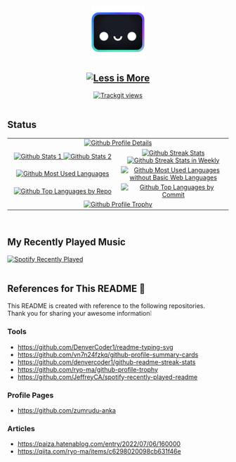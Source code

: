 <section align="center">
	<a href="https://houston.astro.build">
		<img
			alt="Houston"
			src="./images/houston.webp"
			width="120px"
		/>
	</a>
	<h1 align="center">
		<a href="https://en.wiktionary.org/wiki/less_is_more">
			<img
				alt="Less is More"
				src="https://readme-typing-svg.demolab.com?font=Roboto+Mono&weight=600&size=32&duration=3200&pause=400&center=true&vCenter=true&repeat=false&width=320&height=48&lines=Less+is+More"
				width="320px"
				height="48px"
			/>
		</a>
	</h1>
	<a href="https://trackgit.com">
		<img src="https://us-central1-trackgit-analytics.cloudfunctions.net/token/ping/lj6w45jrhdm0xrgtiflj" alt="Trackgit views" />
	</a>
</section>

<br />

## Status

<table align="center">
	<tbody align="center">
		<tr>
			<td colspan="2">
				<a href="https://github.com/junpei-8">
					<img
						alt="Github Profile Details"
						src="https://github-profile-summary-cards.vercel.app/api/cards/profile-details?username=junpei-8&theme=react"
						width="100%"
					/>
				</a>
			</td>
		</tr>
		<tr>
			<td width="420px">
				<a href="https://github.com/anuraghazra/github-readme-stats#github-stats-card">
					<img
						alt="Github Stats 1"
						src="https://github-readme-stats.vercel.app/api?username=junpei-8&show_icons=ture&show=reviews&hide=issues,contribs&hide_border=true&include_all_commits=true&card_width=420px&theme=react&"
						width="100%"
					/>
					<img
						alt="Github Stats 2"
						src="https://github-readme-stats.vercel.app/api?username=junpei-8&show_icons=ture&show=discussions_started,discussions_answered&hide=stars,prs&hide_border=true&hide_title=true&rank_icon=percentile&card_width=420px&theme=react"
						width="100%"
					/>
				</a>
			</td>
			<td width="420px">
				<a href="https://github.com/denvercoder1/github-readme-streak-stats">
					<img
						alt="Github Streak Stats"
						src="https://github-readme-streak-stats.herokuapp.com/?user=junpei-8&hide_border=true&theme=react"
						width="100%"
					/>
					<img
						alt="Github Streak Stats in Weekly"
						src="https://github-readme-streak-stats.herokuapp.com/?user=junpei-8&hide_border=true&mode=weekly&theme=react"
						width="100%"
					/>
				</a>
			</td>
		</tr>
		<tr>
			<td>
				<a href="https://github.com/anuraghazra/github-readme-stats#top-languages-card">
					<img
						alt="Github Most Used Languages"
						src="https://github-readme-stats.vercel.app/api/top-langs/?username=junpei-8&layout=donut-vertical&show_icons=true&hide_border=true&langs_count=10&theme=react"
						width="100%"
					/>
				</a>
			</td>
			<td>
				<a href="https://github.com/anuraghazra/github-readme-stats#top-languages-card">
					<img
						alt="Github Most Used Languages without Basic Web Languages"
						src="https://github-readme-stats.vercel.app/api/top-langs/?username=junpei-8&layout=donut-vertical&custom_title=(Without+Basic+Web+Langs)&show_icons=true&hide=typescript,javascript,html,css,sass,scss&hide_border=true&langs_count=10&theme=react"
						width="100%"
					/>
				</a>
			</td>
		</tr>
		<tr>
			<td>
				<a href="https://github.com/vn7n24fzkq/github-profile-summary-cards#top-languages-used-in-repository-card">
					<img
						alt="Github Top Languages by Repo"
						src="https://github-profile-summary-cards.vercel.app/api/cards/repos-per-language?username=junpei-8&theme=react"
						width="100%"
					/>
				</a>
			</td>
			<td>
				<a href="https://github.com/vn7n24fzkq/github-profile-summary-cards#top-languages-in-commits-card">
					<img
						alt="Github Top Languages by Commit"
						src="https://github-profile-summary-cards.vercel.app/api/cards/most-commit-language?username=junpei-8&theme=react"
						width="100%"
					/>
				</a>
			</td>
		</tr>
		<tr>
			<td colspan="2">
				<a href="https://github.com/ryo-ma/github-profile-trophy">
					<img
						alt="Github Profile Trophy"
						src="https://github-profile-trophy.vercel.app/?username=junpei-8&column=8&row=1&no-frame=true&theme=algolia"
						width="100%"
					/>
				</a>
			</td>
		</tr>
	</tbody>
</table>

<br />

## My Recently Played Music

<section>
	<a href="https://open.spotify.com/intl-ja/artist/3YI0IfapXX8M8W3zwzmcbM">
		<img
			alt="Spotify Recently Played"
			src="https://spotify-recently-played-readme.vercel.app/api?user=31kj7xogsixxaidha3tjvjoarhsq&unique=true&width=840&count=10"
		/>
	</a>
</section>

<br />

## References for This README 👋

This README is created with reference to the following repositories.\
Thank you for sharing your awesome information❕

### Tools

- https://github.com/DenverCoder1/readme-typing-svg
- https://github.com/vn7n24fzkq/github-profile-summary-cards
- https://github.com/denvercoder1/github-readme-streak-stats
- https://github.com/ryo-ma/github-profile-trophy
- https://github.com/JeffreyCA/spotify-recently-played-readme

### Profile Pages

- https://github.com/zumrudu-anka

### Articles

- https://paiza.hatenablog.com/entry/2022/07/06/160000
- https://qiita.com/ryo-ma/items/c6298020098cb631f46e
